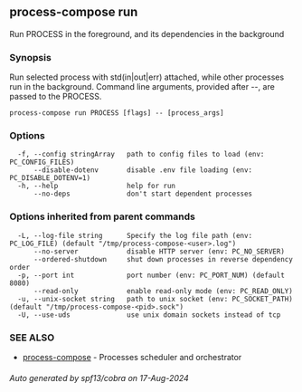## process-compose run

Run PROCESS in the foreground, and its dependencies in the background

### Synopsis

Run selected process with std(in|out|err) attached, while other processes run in the background.
Command line arguments, provided after --, are passed to the PROCESS.

```
process-compose run PROCESS [flags] -- [process_args]
```

### Options

```
  -f, --config stringArray   path to config files to load (env: PC_CONFIG_FILES)
      --disable-dotenv       disable .env file loading (env: PC_DISABLE_DOTENV=1)
  -h, --help                 help for run
      --no-deps              don't start dependent processes
```

### Options inherited from parent commands

```
  -L, --log-file string      Specify the log file path (env: PC_LOG_FILE) (default "/tmp/process-compose-<user>.log")
      --no-server            disable HTTP server (env: PC_NO_SERVER)
      --ordered-shutdown     shut down processes in reverse dependency order
  -p, --port int             port number (env: PC_PORT_NUM) (default 8080)
      --read-only            enable read-only mode (env: PC_READ_ONLY)
  -u, --unix-socket string   path to unix socket (env: PC_SOCKET_PATH) (default "/tmp/process-compose-<pid>.sock")
  -U, --use-uds              use unix domain sockets instead of tcp
```

### SEE ALSO

* [process-compose](process-compose.md)	 - Processes scheduler and orchestrator

###### Auto generated by spf13/cobra on 17-Aug-2024
